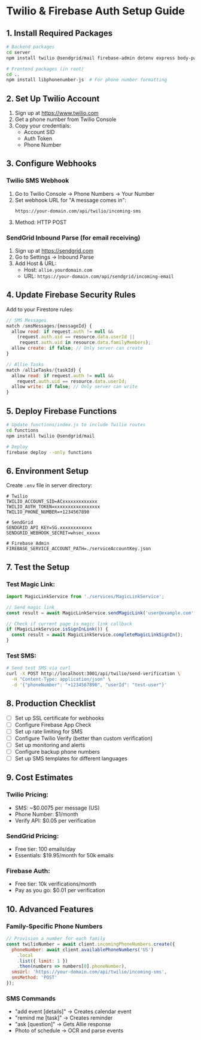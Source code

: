 # Twilio & Firebase Auth Setup Guide

## 1. Install Required Packages

```bash
# Backend packages
cd server
npm install twilio @sendgrid/mail firebase-admin dotenv express body-parser

# Frontend packages (in root)
cd ..
npm install libphonenumber-js  # For phone number formatting
```

## 2. Set Up Twilio Account

1. Sign up at https://www.twilio.com
2. Get a phone number from Twilio Console
3. Copy your credentials:
   - Account SID
   - Auth Token
   - Phone Number

## 3. Configure Webhooks

### Twilio SMS Webhook
1. Go to Twilio Console → Phone Numbers → Your Number
2. Set webhook URL for "A message comes in":
   ```
   https://your-domain.com/api/twilio/incoming-sms
   ```
3. Method: HTTP POST

### SendGrid Inbound Parse (for email receiving)
1. Sign up at https://sendgrid.com
2. Go to Settings → Inbound Parse
3. Add Host & URL:
   - Host: `allie.yourdomain.com`
   - URL: `https://your-domain.com/api/sendgrid/incoming-email`

## 4. Update Firebase Security Rules

Add to your Firestore rules:

```javascript
// SMS Messages
match /smsMessages/{messageId} {
  allow read: if request.auth != null && 
    (request.auth.uid == resource.data.userId || 
     request.auth.uid in resource.data.familyMembers);
  allow create: if false; // Only server can create
}

// Allie Tasks
match /allieTasks/{taskId} {
  allow read: if request.auth != null && 
    request.auth.uid == resource.data.userId;
  allow write: if false; // Only server can write
}
```

## 5. Deploy Firebase Functions

```bash
# Update functions/index.js to include Twilio routes
cd functions
npm install twilio @sendgrid/mail

# Deploy
firebase deploy --only functions
```

## 6. Environment Setup

Create `.env` file in server directory:

```env
# Twilio
TWILIO_ACCOUNT_SID=ACxxxxxxxxxxxxx
TWILIO_AUTH_TOKEN=xxxxxxxxxxxxxxxxx
TWILIO_PHONE_NUMBER=+1234567890

# SendGrid
SENDGRID_API_KEY=SG.xxxxxxxxxxxx
SENDGRID_WEBHOOK_SECRET=whsec_xxxxx

# Firebase Admin
FIREBASE_SERVICE_ACCOUNT_PATH=./serviceAccountKey.json
```

## 7. Test the Setup

### Test Magic Link:
```javascript
import MagicLinkService from './services/MagicLinkService';

// Send magic link
const result = await MagicLinkService.sendMagicLink('user@example.com');

// Check if current page is magic link callback
if (MagicLinkService.isSignInLink()) {
  const result = await MagicLinkService.completeMagicLinkSignIn();
}
```

### Test SMS:
```bash
# Send test SMS via curl
curl -X POST http://localhost:3001/api/twilio/send-verification \
  -H "Content-Type: application/json" \
  -d '{"phoneNumber": "+1234567890", "userId": "test-user"}'
```

## 8. Production Checklist

- [ ] Set up SSL certificate for webhooks
- [ ] Configure Firebase App Check
- [ ] Set up rate limiting for SMS
- [ ] Configure Twilio Verify (better than custom verification)
- [ ] Set up monitoring and alerts
- [ ] Configure backup phone numbers
- [ ] Set up SMS templates for different languages

## 9. Cost Estimates

### Twilio Pricing:
- SMS: ~$0.0075 per message (US)
- Phone Number: $1/month
- Verify API: $0.05 per verification

### SendGrid Pricing:
- Free tier: 100 emails/day
- Essentials: $19.95/month for 50k emails

### Firebase Auth:
- Free tier: 10k verifications/month
- Pay as you go: $0.01 per verification

## 10. Advanced Features

### Family-Specific Phone Numbers
```javascript
// Provision a number for each family
const twilioNumber = await client.incomingPhoneNumbers.create({
  phoneNumber: await client.availablePhoneNumbers('US')
    .local
    .list({ limit: 1 })
    .then(numbers => numbers[0].phoneNumber),
  smsUrl: 'https://your-domain.com/api/twilio/incoming-sms',
  smsMethod: 'POST'
});
```

### SMS Commands
- "add event [details]" → Creates calendar event
- "remind me [task]" → Creates reminder
- "ask [question]" → Gets Allie response
- Photo of schedule → OCR and parse events